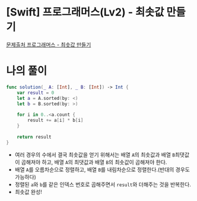 # [Swift] 프로그래머스(Lv2) - 최솟값 만들기

[문제출처 프로그래머스 - 최솟값 만들기](https://school.programmers.co.kr/learn/courses/30/lessons/12941)

# 나의 풀이

```swift
func solution(_ A: [Int], _ B: [Int]) -> Int {
    var result = 0
    let a = A.sorted(by: <)
    let b = B.sorted(by: >)
    
    for i in 0..<a.count {
        result += a[i] * b[i]
    }
    
    return result
}
```

- 여러 경우의 수에서 결국 최솟값을 얻기 위해서는 배열 `A`의 최솟값과 배열 `B`최댓값이 곱해져야 하고, 배열 `A`의 최댓값과 배열 `B`의 최솟값이 곱해져야 한다.
- 배열 `A`를 오름차순으로 정렬하고, 배열 `B`를 내림차순으로 정렬한다.(반대의 경우도 가능하다)
- 정렬된 `a`와 `b`를 같은 인덱스 번호로 곱해주면서 `result`와 더해주는 것을 반복한다.
- 최솟값 완성!
